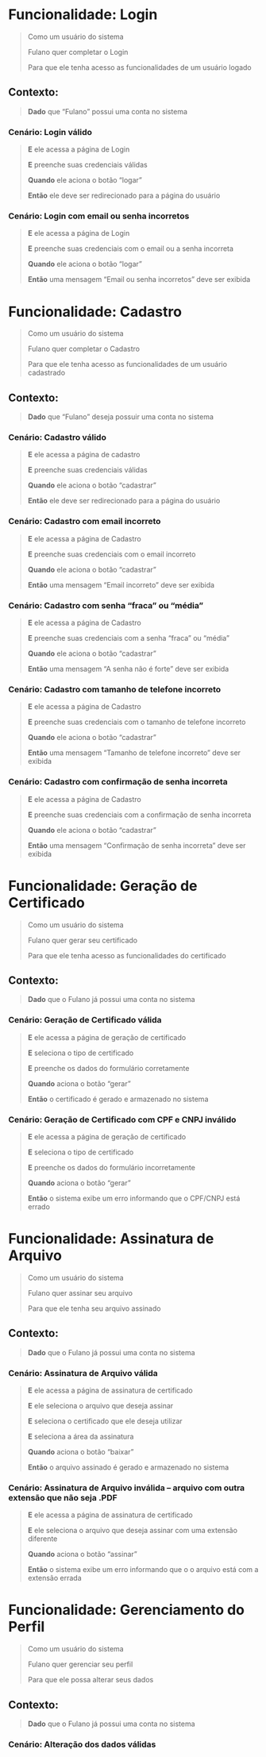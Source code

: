# Funcionalidade: Login
>Como um usuário do sistema
>
>Fulano quer completar o Login
>
>Para que ele tenha acesso as funcionalidades de um usuário logado
>
## Contexto:
>**Dado** que “Fulano” possui uma conta no sistema
### Cenário: Login válido
>**E** ele acessa a página de Login
>
>**E** preenche suas credenciais válidas
>
>**Quando** ele aciona o botão “logar”
>
>**Então** ele deve ser redirecionado para a página do usuário
>
### Cenário: Login com email ou senha incorretos
>**E** ele acessa a página de Login
>
>**E** preenche suas credenciais com o email ou a senha incorreta
>
>**Quando** ele aciona o botão “logar”
>
>**Então** uma mensagem “Email ou senha incorretos” deve ser exibida

# Funcionalidade: Cadastro
>Como um usuário do sistema 
>
>Fulano quer completar o Cadastro
>
>Para que ele tenha acesso as funcionalidades de um usuário cadastrado
>
## Contexto:
>**Dado** que “Fulano” deseja possuir uma conta no sistema
### Cenário: Cadastro válido
>**E** ele acessa a página de cadastro
>
>**E** preenche suas credenciais válidas
>
>**Quando** ele aciona o botão “cadastrar”
>
>**Então** ele deve ser redirecionado para a página do usuário
>
### Cenário: Cadastro com email incorreto
>**E** ele acessa a página de Cadastro
>
>**E** preenche suas credenciais com o email incorreto
>
>**Quando** ele aciona o botão “cadastrar”
>
>**Então** uma mensagem “Email incorreto” deve ser exibida
>
### Cenário: Cadastro com senha “fraca” ou “média”
>**E** ele acessa a página de Cadastro
>
>**E** preenche suas credenciais com a senha “fraca” ou “média”
>
>**Quando** ele aciona o botão “cadastrar”
>
>**Então** uma mensagem “A senha não é forte” deve ser exibida
>
### Cenário: Cadastro com tamanho de telefone incorreto 
>**E** ele acessa a página de Cadastro
>
>**E** preenche suas credenciais com o tamanho de telefone incorreto
>
>**Quando** ele aciona o botão “cadastrar”
>
>**Então** uma mensagem “Tamanho de telefone incorreto” deve ser exibida
>
### Cenário: Cadastro com confirmação de senha incorreta 
>**E** ele acessa a página de Cadastro
>
>**E** preenche suas credenciais com a confirmação de senha incorreta
>
>**Quando** ele aciona o botão “cadastrar”
>
>**Então** uma mensagem “Confirmação de senha incorreta” deve ser exibida
>
# Funcionalidade: Geração de Certificado
>Como um usuário do sistema
>
>Fulano quer gerar seu certificado 
>
>Para que ele tenha acesso as funcionalidades do certificado
>
## Contexto:
>**Dado** que o Fulano já possui uma conta no sistema
### Cenário: Geração de Certificado válida
>**E** ele acessa a página de geração de certificado
>
>**E** seleciona o tipo de certificado
>
>**E** preenche os dados do formulário corretamente
>
>**Quando** aciona o botão “gerar”
>
>**Então** o certificado é gerado e armazenado no sistema
>
### Cenário: Geração de Certificado com CPF e CNPJ inválido
>**E** ele acessa a página de geração de certificado
>
>**E** seleciona o tipo de certificado
>
>**E** preenche os dados do formulário incorretamente
>
>**Quando** aciona o botão “gerar”
>
>**Então** o sistema exibe um erro informando que o CPF/CNPJ está errado
>

# Funcionalidade: Assinatura de Arquivo
>Como um usuário do sistema
>
>Fulano quer assinar seu arquivo
>
>Para que ele tenha seu arquivo assinado
>
## Contexto:
>**Dado** que o Fulano já possui uma conta no sistema
### Cenário: Assinatura de Arquivo válida
>**E** ele acessa a página de assinatura de certificado 
>
>**E** ele seleciona o arquivo que deseja assinar
>
>**E** seleciona o certificado que ele deseja utilizar
>
>**E** seleciona a área da assinatura
>
>**Quando** aciona o botão “baixar”
>
>**Então** o arquivo assinado é gerado e armazenado no sistema
>
### Cenário: Assinatura de Arquivo inválida – arquivo com outra extensão que não seja .PDF
>**E** ele acessa a página de assinatura de certificado 
>
>**E** ele seleciona o arquivo que deseja assinar com uma extensão diferente
>
>**Quando** aciona o botão “assinar”
>
>**Então** o sistema exibe um erro informando que o o arquivo está com a extensão errada 
>

# Funcionalidade: Gerenciamento do Perfil
>Como um usuário do sistema
>
>Fulano quer gerenciar seu perfil
>
>Para que ele possa alterar seus dados
>
## Contexto:
>**Dado** que o Fulano já possui uma conta no sistema
### Cenário: Alteração dos dados válidas
